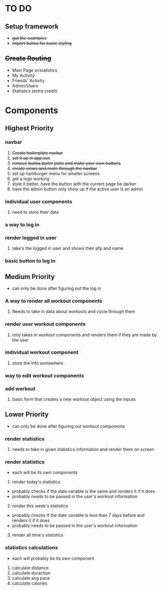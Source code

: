# TO DO

## Setup framework
- ~~gut the examples~~
- ~~import bulma for basic styling~~

## ~~Create Routing~~
- Main Page w/statistics
- My Activity
- Friends' Activity
- Admin/Users
- Statistics (extra credit)

# Components

## Highest Priority

### navbar
1. ~~Create boilerplate navbar~~
2. ~~set it up in app.vue~~
3. ~~remove bulma boiler plate and make your own buttons~~
4. ~~create views and route through the navbar~~
5. set up hamburger menu for smaller screens
6. get a logo working 
7. style it better, have the button with the current page be darker
8. have the admin button only show up if the active user is an admin

### individual user components
1. need to store their data
### a way to log in
### render logged in user
1. take's the logged in user and shows their pfp and name
### basic button to log in

## Medium Priority 
- can only be done after figuring out the log in

### A way to render all workout components
1. Needs to take in data about workouts and cycle through them
### render user workout components
1. only takes in workout components and renders them if they are made by the user
### individual workout component
1. store the info somewhere
### way to edit workout components
### add workout
1. basic form that creates a new workout object using the inputs

## Lower Priority
- can only be done after figuring out workout components

### render statistics
1. needs to take in given statistics information and render them on screen

### render statistics
- each will be its own components

1. render today's statistics
- probably checks if the date variable is the same and renders it if it does
- probably needs to be passed in the user's workout information
2. render this week's statistics
- probably checks if the date variable is less than 7 days before and renders it if it does
- probably needs to be passed in the user's workout information
3. render all time's statistics  

### statistics calculations
- each will probably be its own component
1. calculate distance
2. calculate duraction
3. calculate avg pace
4. calculate calories